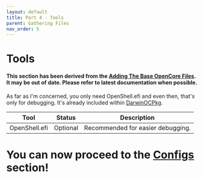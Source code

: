 ```yaml
---
layout: default
title: Part 4 - Tools
parent: Gathering Files
nav_order: 5
---
```


# Tools
#### This section has been derived from the <a href="https://dortania.github.io/OpenCore-Install-Guide/installer-guide/opencore-efi.html">Adding The Base OpenCore Files</a>. It may be out of date. Please refer to latest documentation when possible.

As far as I'm concerned, you only need OpenShell.efi and even then, that's only for debugging. It's already included within [DarwinOCPkg](https://github.com/royalgraphx/DarwinOCPkg).

| Tool  | Status | Description | 
| ----- | ----- | ----- |
| OpenShell.efi | Optional | Recommended for easier debugging. |

<h1>You can now proceed to the <a href="../04-Configs/">Configs</a> section!</h1>